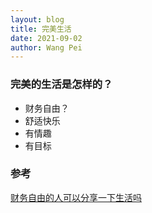 ```yaml
---
layout: blog
title: 完美生活
date: 2021-09-02
author: Wang Pei
---
```


### 完美的生活是怎样的？

- 财务自由？
- 舒适快乐
- 有情趣
- 有目标

### 参考

[财务自由的人可以分享一下生活吗](https://www.zhihu.com/question/452616303/answer/1823715074)

